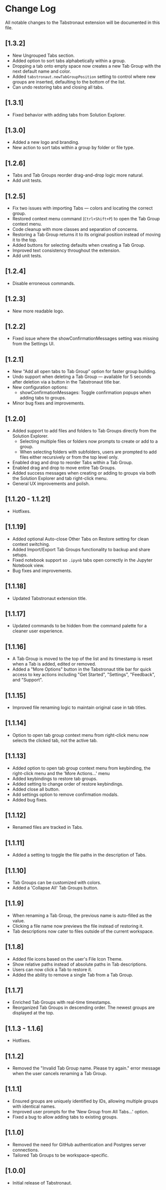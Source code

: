 # Change Log

All notable changes to the Tabstronaut extension will be documented in this file.

## [1.3.2]

- New Ungrouped Tabs section.
- Added option to sort tabs alphabetically within a group.
- Dropping a tab onto empty space now creates a new Tab Group with the next default name and color.
- Added `tabstronaut.newTabGroupPosition` setting to control where new groups are inserted, defaulting to the bottom of the list.
- Can undo restoring tabs and closing all tabs.

## [1.3.1]

- Fixed behavior with adding tabs from Solution Explorer.

## [1.3.0]

- Added a new logo and branding.
- New action to sort tabs within a group by folder or file type.

## [1.2.6]

- Tabs and Tab Groups reorder drag-and-drop logic more natural.
- Add unit tests.

## [1.2.5]

- Fix two issues with importing Tabs — colors and locating the correct group.
- Restored context menu command (`Ctrl+Shift+P`) to open the Tab Group context menu.
- Code cleanup with more classes and separation of concerns.
- Restoring a Tab Group returns it to its original position instead of moving it to the top.
- Added buttons for selecting defaults when creating a Tab Group.
- Improved text consistency throughout the extension.
- Add unit tests.

## [1.2.4]

- Disable erroneous commands.

## [1.2.3]

- New more readable logo.

## [1.2.2]

- Fixed issue where the showConfirmationMessages setting was missing from the Settings UI.

## [1.2.1]

- New "Add all open tabs to Tab Group" option for faster group building.
- Undo support when deleting a Tab Group — available for 5 seconds after deletion via a button in the Tabstronaut title bar.
- New configuration options:
  - showConfirmationMessages: Toggle confirmation popups when adding tabs to groups.
- Minor bug fixes and improvements.

## [1.2.0]

- Added support to add files and folders to Tab Groups directly from the Solution Explorer.
  - Selecting multiple files or folders now prompts to create or add to a group.
  - When selecting folders with subfolders, users are prompted to add files either recursively or from the top level only.
- Enabled drag and drop to reorder Tabs within a Tab Group.
- Enabled drag and drop to move entire Tab Groups.
- Added success messages when creating or adding to groups via both the Solution Explorer and tab right-click menu.
- General UX improvements and polish.

## [1.1.20 - 1.1.21]

- Hotfixes.

## [1.1.19]

- Added optional Auto-close Other Tabs on Restore setting for clean context switching.
- Added Import/Export Tab Groups functionality to backup and share setups.
- Fixed notebook support so `.ipynb` tabs open correctly in the Jupyter Notebook view.
- Bug fixes and improvements.

## [1.1.18]


- Updated Tabstronaut extension title.

## [1.1.17]

- Updated commands to be hidden from the command palette for a cleaner user experience.

## [1.1.16]

- A Tab Group is moved to the top of the list and its timestamp is reset when a Tab is added, edited or removed.
- Added a "More Options" button in the Tabstronaut title bar for quick access to key actions including "Get Started", "Settings", "Feedback", and "Support".

## [1.1.15]

- Improved file renaming logic to maintain original case in tab titles.

## [1.1.14]

- Option to open tab group context menu from right-click menu now selects the clicked tab, not the active tab.

## [1.1.13]

- Added option to open tab group context menu from keybinding, the right-click menu and the 'More Actions...' menu
- Added keybindings to restore tab groups.
- Added setting to change order of restore keybindings.
- Added close all button.
- Add settings option to remove confirmation modals.
- Added bug fixes.

## [1.1.12]

- Renamed files are tracked in Tabs.

## [1.1.11]

- Added a setting to toggle the file paths in the description of Tabs.

## [1.1.10]

- Tab Groups can be customized with colors.
- Added a 'Collapse All' Tab Groups button.

## [1.1.9]

- When renaming a Tab Group, the previous name is auto-filled as the value.
- Clicking a file name now previews the file instead of restoring it.
- Tab descriptions now cater to files outside of the current workspace.

## [1.1.8]

- Added file icons based on the user's File Icon Theme.
- Show relative paths instead of absolute paths in Tab descriptions.
- Users can now click a Tab to restore it.
- Added the ability to remove a single Tab from a Tab Group.

## [1.1.7]

- Enriched Tab Groups with real-time timestamps.
- Reorganized Tab Groups in descending order. The newest groups are displayed at the top.

## [1.1.3 - 1.1.6]

- Hotfixes.

## [1.1.2]

- Removed the "Invalid Tab Group name. Please try again." error message when the user cancels renaming a Tab Group.

## [1.1.1]

- Ensured groups are uniquely identified by IDs, allowing multiple groups with identical names.
- Improved user prompts for the 'New Group from All Tabs...' option.
- Fixed a bug to allow adding tabs to existing groups.

## [1.1.0]

- Removed the need for GitHub authentication and Postgres server connections.
- Tailored Tab Groups to be workspace-specific.

## [1.0.0]

- Initial release of Tabstronaut.
